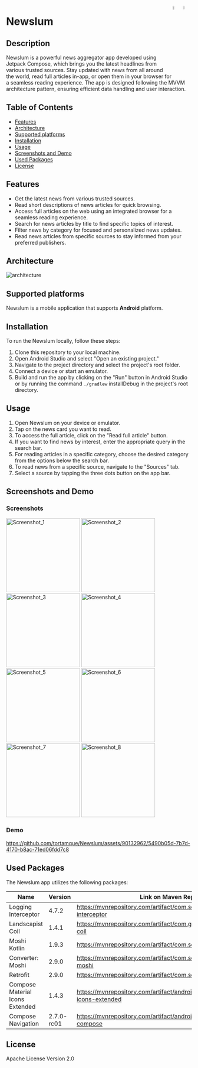 <a href="https://developer.android.com/jetpack/compose"><img src="https://i.imgur.com/eioTbyF.png" align="right" width="4.75%"></a>
<a href="https://kotlinlang.org/"><img src="https://upload.wikimedia.org/wikipedia/commons/thumb/0/06/Kotlin_Icon.svg/2048px-Kotlin_Icon.svg.png" align="right" width="5%"></a>
# Newslum

## Description
Newslum is a powerful news aggregator app developed using Jetpack Compose, which brings you the latest headlines from various trusted sources. Stay updated with news from all around the world, read full articles in-app, or open them in your browser for a seamless reading experience. The app is designed following the MVVM architecture pattern, ensuring efficient data handling and user interaction.

## Table of Contents
- [Features](#features)
- [Architecture](#architecture)
- [Supported platforms](#supported-platforms)
- [Installation](#installation)
- [Usage](#usage)
- [Screenshots and Demo](#screenshots-and-demo)
- [Used Packages](#used-packages)
- [License](#license)

<a name="features"/></a>
## Features
- Get the latest news from various trusted sources.
- Read short descriptions of news articles for quick browsing.
- Access full articles on the web using an integrated browser for a seamless reading experience.
- Search for news articles by title to find specific topics of interest.
- Filter news by category for focused and personalized news updates.
- Read news articles from specific sources to stay informed from your preferred publishers.

<a name="architecture"/></a>
## Architecture
![architecture](https://github.com/tortamque/Newslum/assets/90132962/dc102265-a0c2-4ba0-84fb-18bddb2cd42b)

<a name="supported-platforms"/></a>
## Supported platforms
Newslum is a mobile application that supports <b>Android</b> platform.

<a name="installation"/></a>
## Installation
To run the Newslum locally, follow these steps:

1. Clone this repository to your local machine.
2. Open Android Studio and select "Open an existing project."
3. Navigate to the project directory and select the project's root folder.
4. Connect a device or start an emulator.
5. Build and run the app by clicking on the "Run" button in Android Studio or by running the command `./gradlew` installDebug in the project's root directory.

<a name="usage"/></a>
## Usage
1. Open Newslum on your device or emulator.
2. Tap on the news card you want to read.
3. To access the full article, click on the "Read full article" button.
4. If you want to find news by interest, enter the appropriate query in the search bar.
5. For reading articles in a specific category, choose the desired category from the options below the search bar.
6. To read news from a specific source, navigate to the "Sources" tab.
7. Select a source by tapping the three dots button on the app bar.

<a name="screenshots-and-demo"/></a>
## Screenshots and Demo
### Screenshots
<img src="https://github.com/tortamque/Newslum/assets/90132962/dae4682e-6143-4e53-8025-f64cfebb8e50" alt="Screenshot_1" width="200">
<img src="https://github.com/tortamque/Newslum/assets/90132962/6235589a-271a-4dc3-b908-2c8e73113ff6" alt="Screenshot_2" width="200">
<img src="https://github.com/tortamque/Newslum/assets/90132962/31a2f24d-9eeb-42c1-b399-78e84c7aa744" alt="Screenshot_3" width="200">
<img src="https://github.com/tortamque/Newslum/assets/90132962/302351d4-a2ff-4548-bae2-63401c309ecc" alt="Screenshot_4" width="200">
<img src="https://github.com/tortamque/Newslum/assets/90132962/b6e35b2a-44c2-4335-b4c0-cfff3d6d04e9" alt="Screenshot_5" width="200">
<img src="https://github.com/tortamque/Newslum/assets/90132962/9d5cfabb-d8a1-4d6f-8a0b-4b7f518185b9" alt="Screenshot_6" width="200">
<img src="https://github.com/tortamque/Newslum/assets/90132962/2a8189fd-c420-477c-8395-5c40e88ea388" alt="Screenshot_7" width="200">
<img src="https://github.com/tortamque/Newslum/assets/90132962/a196fed5-6c92-476a-9ccc-90b83b8a4057" alt="Screenshot_8" width="200">

### Demo
https://github.com/tortamque/Newslum/assets/90132962/5490b05d-7b7d-4170-b8ac-71ed06fdd7c8

<a name="used-packages"/></a>
## Used Packages
The Newslum app utilizes the following packages:

| Name                            | Version   | Link on Maven Repository                                                            |
|---------------------------------|-----------|--------------------------------------------------------------------------------------|
| Logging Interceptor             | 4.7.2     | https://mvnrepository.com/artifact/com.squareup.okhttp3/logging-interceptor           |
| Landscapist Coil                | 1.4.1     | https://mvnrepository.com/artifact/com.github.skydoves/landscapist-coil                |
| Moshi Kotlin                    | 1.9.3     | https://mvnrepository.com/artifact/com.squareup.moshi/moshi-kotlin                     |
| Converter: Moshi                | 2.9.0     | https://mvnrepository.com/artifact/com.squareup.retrofit2/converter-moshi              |
| Retrofit                        | 2.9.0     | https://mvnrepository.com/artifact/com.squareup.retrofit2/retrofit                      |
| Compose Material Icons Extended | 1.4.3     | https://mvnrepository.com/artifact/androidx.compose.material/material-icons-extended  |
| Compose Navigation              | 2.7.0-rc01| https://mvnrepository.com/artifact/androidx.navigation/navigation-compose             |

<a name="licenses"/></a>
## License
Apache License Version 2.0
